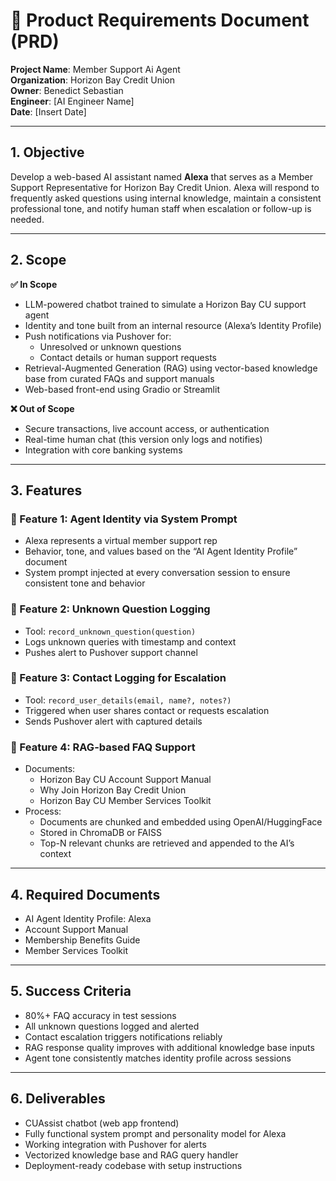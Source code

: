 # 📝 Product Requirements Document (PRD)

**Project Name**: Member Support Ai Agent  
**Organization**: Horizon Bay Credit Union  
**Owner**: Benedict Sebastian  
**Engineer**: [AI Engineer Name]  
**Date**: [Insert Date]

---

## 1. Objective

Develop a web-based AI assistant named **Alexa** that serves as a Member Support Representative for Horizon Bay Credit Union. Alexa will respond to frequently asked questions using internal knowledge, maintain a consistent professional tone, and notify human staff when escalation or follow-up is needed.

---

## 2. Scope

**✅ In Scope**

- LLM-powered chatbot trained to simulate a Horizon Bay CU support agent
- Identity and tone built from an internal resource (Alexa’s Identity Profile)
- Push notifications via Pushover for:
  - Unresolved or unknown questions
  - Contact details or human support requests
- Retrieval-Augmented Generation (RAG) using vector-based knowledge base from curated FAQs and support manuals
- Web-based front-end using Gradio or Streamlit

**❌ Out of Scope**

- Secure transactions, live account access, or authentication
- Real-time human chat (this version only logs and notifies)
- Integration with core banking systems

---

## 3. Features

### 🔹 Feature 1: Agent Identity via System Prompt

- Alexa represents a virtual member support rep
- Behavior, tone, and values based on the “AI Agent Identity Profile” document
- System prompt injected at every conversation session to ensure consistent tone and behavior

### 🔹 Feature 2: Unknown Question Logging

- Tool: `record_unknown_question(question)`
- Logs unknown queries with timestamp and context
- Pushes alert to Pushover support channel

### 🔹 Feature 3: Contact Logging for Escalation

- Tool: `record_user_details(email, name?, notes?)`
- Triggered when user shares contact or requests escalation
- Sends Pushover alert with captured details

### 🔹 Feature 4: RAG-based FAQ Support

- Documents:
  - Horizon Bay CU Account Support Manual
  - Why Join Horizon Bay Credit Union
  - Horizon Bay CU Member Services Toolkit
- Process:
  - Documents are chunked and embedded using OpenAI/HuggingFace
  - Stored in ChromaDB or FAISS
  - Top-N relevant chunks are retrieved and appended to the AI’s context

---

## 4. Required Documents

- AI Agent Identity Profile: Alexa
- Account Support Manual
- Membership Benefits Guide
- Member Services Toolkit

---

## 5. Success Criteria

- 80%+ FAQ accuracy in test sessions
- All unknown questions logged and alerted
- Contact escalation triggers notifications reliably
- RAG response quality improves with additional knowledge base inputs
- Agent tone consistently matches identity profile across sessions

---

## 6. Deliverables

- CUAssist chatbot (web app frontend)
- Fully functional system prompt and personality model for Alexa
- Working integration with Pushover for alerts
- Vectorized knowledge base and RAG query handler
- Deployment-ready codebase with setup instructions
